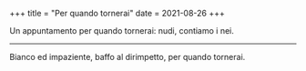 +++
title = "Per quando tornerai"
date = 2021-08-26
+++

Un appuntamento
per quando tornerai:
nudi, contiamo i nei.

---

Bianco ed impaziente,
baffo al dirimpetto,
per quando tornerai.

